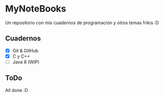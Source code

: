 # MyNoteBooks
Un repositorio con mis cuadernos de programación y otros temas frikis :D

## Cuadernos
- [x] Git & GitHub
- [x] C y C++
- [ ] Java 8 (WIP)

## ToDo
All done :D
